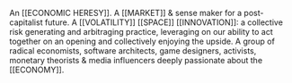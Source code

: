 An [[ECONOMIC HERESY]]. A [[MARKET]] & sense maker for a post-capitalist future. A [[VOLATILITY]] [[SPACE]] [[INNOVATION]]: a collective risk generating and arbitraging practice, leveraging on our ability to act together on an opening and collectively enjoying the upside. A group of radical economists, software architects, game designers, activists, monetary theorists & media influencers deeply passionate about the [[ECONOMY]].